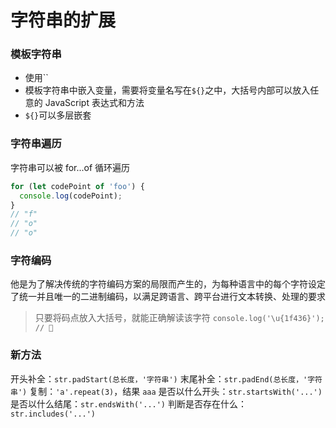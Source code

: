 # 字符串的扩展

### 模板字符串

- 使用``
- 模板字符串中嵌入变量，需要将变量名写在`${}`之中，大括号内部可以放入任意的 JavaScript 表达式和方法
- `${}`可以多层嵌套

### 字符串遍历

字符串可以被 for...of 循环遍历

```js
for (let codePoint of 'foo') {
  console.log(codePoint);
}
// "f"
// "o"
// "o"
```

### 字符编码

他是为了解决传统的字符编码方案的局限而产生的，为每种语言中的每个字符设定了统一并且唯一的二进制编码，以满足跨语言、跨平台进行文本转换、处理的要求

> 只要将码点放入大括号，就能正确解读该字符
> `console.log('\u{1f436}'); // 🐶`

### 新方法

开头补全：`str.padStart(总长度，'字符串')`
末尾补全：`str.padEnd(总长度，'字符串')`
复制：`'a'.repeat(3)`，结果 `aaa`
是否以什么开头：`str.startsWith('...')`
是否以什么结尾：`str.endsWith('...')`
判断是否存在什么：`str.includes('...')`
